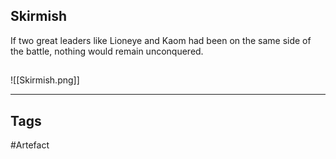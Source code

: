 ## Skirmish
If two great leaders like Lioneye and Kaom
had been on the same side of the battle,
nothing would remain unconquered.
## 
![[Skirmish.png]]

---
## Tags
#Artefact
